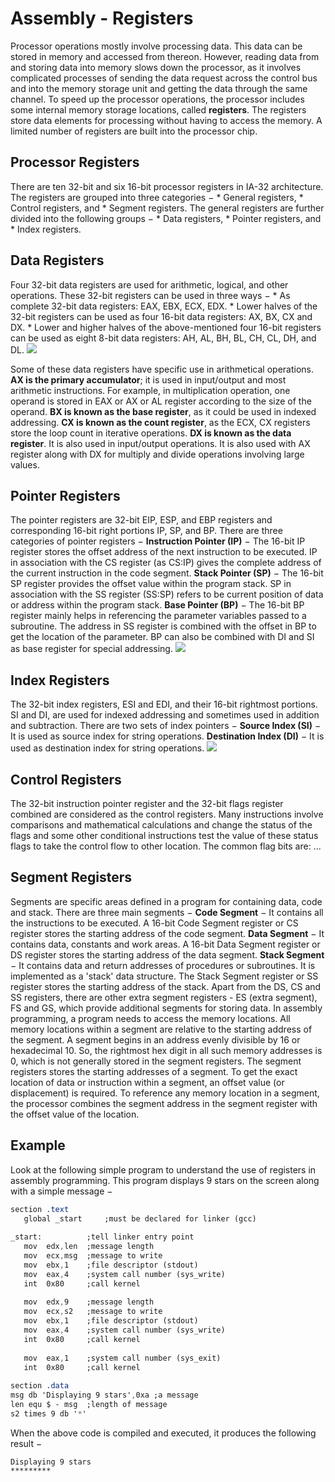 # Assembly - Registers
Processor operations mostly involve processing data. This data can be stored in memory and accessed from thereon. However, reading data from and storing data into memory slows down the processor, as it involves complicated processes of sending the data request across the control bus and into the memory storage unit and getting the data through the same channel.
To speed up the processor operations, the processor includes some internal memory storage locations, called **registers**.
The registers store data elements for processing without having to access the memory. A limited number of registers are built into the processor chip.

## Processor Registers
There are ten 32-bit and six 16-bit processor registers in IA-32 architecture. The registers are grouped into three categories −
	* 	General registers,
	* 	Control registers, and
	* 	Segment registers.
The general registers are further divided into the following groups −
	* 	Data registers,
	* 	Pointer registers, and
	* 	Index registers.

## Data Registers
Four 32-bit data registers are used for arithmetic, logical, and other operations. These 32-bit registers can be used in three ways −
	* 	As complete 32-bit data registers: EAX, EBX, ECX, EDX.
	* 	Lower halves of the 32-bit registers can be used as four 16-bit data registers: AX, BX, CX and DX.
	* 	Lower and higher halves of the above-mentioned four 16-bit registers can be used as eight 8-bit data registers: AH, AL, BH, BL, CH, CL, DH, and DL.
![](Assembly%20-%20Registers/Photo%20May%201,%202021%20at%2011038%20AM.jpg)

Some of these data registers have specific use in arithmetical operations.
**AX is the primary accumulator**; it is used in input/output and most arithmetic instructions. For example, in multiplication operation, one operand is stored in EAX or AX or AL register according to the size of the operand.
**BX is known as the base register**, as it could be used in indexed addressing.
**CX is known as the count register**, as the ECX, CX registers store the loop count in iterative operations.
**DX is known as the data register**. It is also used in input/output operations. It is also used with AX register along with DX for multiply and divide operations involving large values.

## Pointer Registers
The pointer registers are 32-bit EIP, ESP, and EBP registers and corresponding 16-bit right portions IP, SP, and BP. There are three categories of pointer registers −
**Instruction Pointer (IP)** − The 16-bit IP register stores the offset address of the next instruction to be executed. IP in association with the CS register (as CS:IP) gives the complete address of the current instruction in the code segment.
**Stack Pointer (SP)** − The 16-bit SP register provides the offset value within the program stack. SP in association with the SS register (SS:SP) refers to be current position of data or address within the program stack.
**Base Pointer (BP)** − The 16-bit BP register mainly helps in referencing the parameter variables passed to a subroutine. The address in SS register is combined with the offset in BP to get the location of the parameter. BP can also be combined with DI and SI as base register for special addressing.
![](Assembly%20-%20Registers/Photo%20May%201,%202021%20at%2011426%20AM.jpg)

## Index Registers
The 32-bit index registers, ESI and EDI, and their 16-bit rightmost portions. SI and DI, are used for indexed addressing and sometimes used in addition and subtraction. There are two sets of index pointers −
**Source Index (SI)** − It is used as source index for string operations.
**Destination Index (DI)** − It is used as destination index for string operations.
![](Assembly%20-%20Registers/Photo%20May%201,%202021%20at%2011541%20AM.jpg)

## Control Registers
The 32-bit instruction pointer register and the 32-bit flags register combined are considered as the control registers.
Many instructions involve comparisons and mathematical calculations and change the status of the flags and some other conditional instructions test the value of these status flags to take the control flow to other location.
The common flag bits are:
...

## Segment Registers
Segments are specific areas defined in a program for containing data, code and stack. There are three main segments −
**Code Segment** − It contains all the instructions to be executed. A 16-bit Code Segment register or CS register stores the starting address of the code segment.
**Data Segment** − It contains data, constants and work areas. A 16-bit Data Segment register or DS register stores the starting address of the data segment.
**Stack Segment** − It contains data and return addresses of procedures or subroutines. It is implemented as a 'stack' data structure. The Stack Segment register or SS register stores the starting address of the stack.
Apart from the DS, CS and SS registers, there are other extra segment registers - ES (extra segment), FS and GS, which provide additional segments for storing data.
In assembly programming, a program needs to access the memory locations. All memory locations within a segment are relative to the starting address of the segment. A segment begins in an address evenly divisible by 16 or hexadecimal 10. So, the rightmost hex digit in all such memory addresses is 0, which is not generally stored in the segment registers.
The segment registers stores the starting addresses of a segment. To get the exact location of data or instruction within a segment, an offset value (or displacement) is required. To reference any memory location in a segment, the processor combines the segment address in the segment register with the offset value of the location.

## Example
Look at the following simple program to understand the use of registers in assembly programming. This program displays 9 stars on the screen along with a simple message −
```sass
section	.text
   global _start	 ;must be declared for linker (gcc)
	
_start:	         ;tell linker entry point
   mov	edx,len  ;message length
   mov	ecx,msg  ;message to write
   mov	ebx,1    ;file descriptor (stdout)
   mov	eax,4    ;system call number (sys_write)
   int	0x80     ;call kernel
	
   mov	edx,9    ;message length
   mov	ecx,s2   ;message to write
   mov	ebx,1    ;file descriptor (stdout)
   mov	eax,4    ;system call number (sys_write)
   int	0x80     ;call kernel
	
   mov	eax,1    ;system call number (sys_exit)
   int	0x80     ;call kernel
	
section	.data
msg db 'Displaying 9 stars',0xa ;a message
len equ $ - msg  ;length of message
s2 times 9 db '*' 
```
When the above code is compiled and executed, it produces the following result −
```
Displaying 9 stars
*********
```